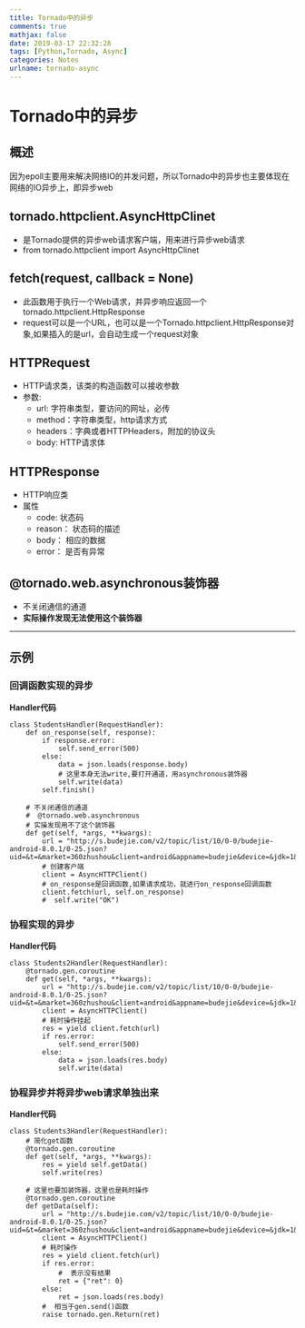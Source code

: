 ```yaml
---
title: Tornado中的异步
comments: true
mathjax: false
date: 2019-03-17 22:32:28
tags: [Python,Tornado, Async]
categories: Notes
urlname: tornado-async
---
```


<meta name="referrer" content="no-referrer" />

# Tornado中的异步
## 概述

因为epoll主要用来解决网络IO的并发问题，所以Tornado中的异步也主要体现在网络的IO异步上，即异步web
<!--more-->

## tornado.httpclient.AsyncHttpClinet
- 是Tornado提供的异步web请求客户端，用来进行异步web请求
- from tornado.httpclient import AsyncHttpClinet

## fetch(request, callback = None)
- 此函数用于执行一个Web请求，并异步响应返回一个tornado.httpclient.HttpResponse
- request可以是一个URL，也可以是一个Tornado.httpclient.HttpResponse对象,如果插入的是url，会自动生成一个request对象

## HTTPRequest
- HTTP请求类，该类的构造函数可以接收参数    
- 参数:
  - url: 字符串类型，要访问的网址，必传
  - method：字符串类型，http请求方式
  - headers：字典或者HTTPHeaders，附加的协议头
  - body: HTTP请求体
  
## HTTPResponse
- HTTP响应类
- 属性
  - code: 状态码
  - reason： 状态码的描述
  - body： 相应的数据
  - error： 是否有异常

## @tornado.web.asynchronous装饰器
- 不关闭通信的通道
- **实际操作发现无法使用这个装饰器**
-------------------

## 示例

### 回调函数实现的异步
**Handler代码**
```
class StudentsHandler(RequestHandler):
    def on_response(self, response):
        if response.error:
            self.send_error(500)
        else:
            data = json.loads(response.body)
            # 这里本身无法write,要打开通道，用asynchronous装饰器
            self.write(data)
        self.finish()

    # 不关闭通信的通道
    #  @tornado.web.asynchronous
    # 实操发现用不了这个装饰器
    def get(self, *args, **kwargs):
        url = "http://s.budejie.com/v2/topic/list/10/0-0/budejie-android-8.0.1/0-25.json?uid=&t=&market=360zhushou&client=android&appname=budejie&device=&jdk=1&ver=8.0.1&udid=&from=android"
        # 创建客户端
        client = AsyncHTTPClient()
        # on_response是回调函数,如果请求成功，就进行on_response回调函数
        client.fetch(url, self.on_response)
        #  self.write("OK") 
```

### 协程实现的异步
**Handler代码**
```
class Students2Handler(RequestHandler):
    @tornado.gen.coroutine
    def get(self, *args, **kwargs):
        url = "http://s.budejie.com/v2/topic/list/10/0-0/budejie-android-8.0.1/0-25.json?uid=&t=&market=360zhushou&client=android&appname=budejie&device=&jdk=1&ver=8.0.1&udid=&from=android"
        client = AsyncHTTPClient()
        # 耗时操作挂起
        res = yield client.fetch(url)
        if res.error:
            self.send_error(500)
        else:
            data = json.loads(res.body)
            self.write(data) 
```
### 协程异步并将异步web请求单独出来

**Handler代码**

    class Students3Handler(RequestHandler):
        # 简化get函数
        @tornado.gen.coroutine
        def get(self, *args, **kwargs):
            res = yield self.getData()
            self.write(res)
    
        # 这里也要加装饰器，这里也是耗时操作
        @tornado.gen.coroutine
        def getData(self):
            url = "http://s.budejie.com/v2/topic/list/10/0-0/budejie-android-8.0.1/0-25.json?uid=&t=&market=360zhushou&client=android&appname=budejie&device=&jdk=1&ver=8.0.1&udid=&from=android"
            client = AsyncHTTPClient()
            # 耗时操作
            res = yield client.fetch(url)
            if res.error:
                #  表示没有结果
                ret = {"ret": 0}
            else:
                ret = json.loads(res.body)
            #  相当于gen.send()函数
            raise tornado.gen.Return(ret)
